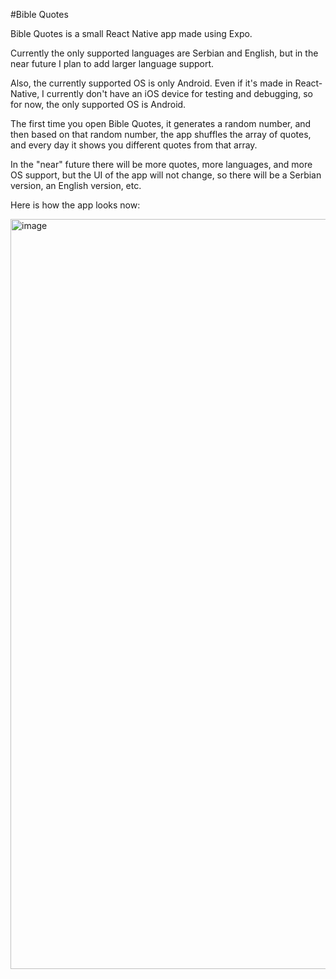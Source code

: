 #Bible Quotes

Bible Quotes is a small React Native app made using Expo.

Currently the only supported languages are Serbian and English, but in the near future I plan to add larger language support.

Also, the currently supported OS is only Android. Even if it's made in React-Native, I currently don't have an iOS device for testing and debugging, so for now, the only supported OS is Android.

The first time you open Bible Quotes, it generates a random number, and then based on that random number, the app shuffles the array of quotes, and every day it shows you different quotes from that array.

In the "near" future there will be more quotes, more languages, and more OS support, but the UI of the app will not change, so there will be a Serbian version, an English version, etc.

Here is how the app looks now:

<img width="540" height="1200" alt="image" src="https://github.com/user-attachments/assets/d84c7679-fcc2-47eb-b82c-4fda4c334e89" />

